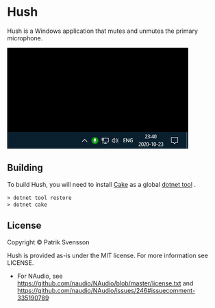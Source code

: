 # Hush

Hush is a Windows application that mutes and unmutes the primary microphone.

![Animation showing Hush](res/hush.gif)

## Building

To build Hush, you will need to install [Cake](https://github.com/cake-build/cake)
as a global [dotnet tool](https://docs.microsoft.com/en-us/dotnet/core/tools/global-tools) .

```
> dotnet tool restore
> dotnet cake
```

## License

Copyright © Patrik Svensson

Hush is provided as-is under the MIT license. For more information see LICENSE.

* For NAudio, see https://github.com/naudio/NAudio/blob/master/license.txt
  and https://github.com/naudio/NAudio/issues/246#issuecomment-335190789
